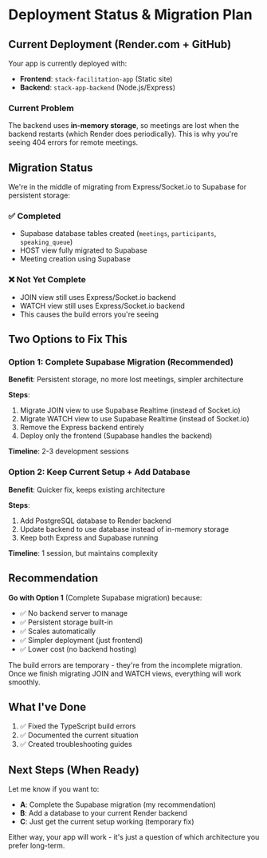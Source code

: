 # Deployment Status & Migration Plan

## Current Deployment (Render.com + GitHub)

Your app is currently deployed with:
- **Frontend**: `stack-facilitation-app` (Static site)
- **Backend**: `stack-app-backend` (Node.js/Express)

### Current Problem
The backend uses **in-memory storage**, so meetings are lost when the backend restarts (which Render does periodically). This is why you're seeing 404 errors for remote meetings.

## Migration Status

We're in the middle of migrating from Express/Socket.io to Supabase for persistent storage:

### ✅ Completed
- Supabase database tables created (`meetings`, `participants`, `speaking_queue`)
- HOST view fully migrated to Supabase
- Meeting creation using Supabase

### ❌ Not Yet Complete  
- JOIN view still uses Express/Socket.io backend
- WATCH view still uses Express/Socket.io backend
- This causes the build errors you're seeing

## Two Options to Fix This

### Option 1: Complete Supabase Migration (Recommended)
**Benefit**: Persistent storage, no more lost meetings, simpler architecture

**Steps**:
1. Migrate JOIN view to use Supabase Realtime (instead of Socket.io)
2. Migrate WATCH view to use Supabase Realtime (instead of Socket.io)
3. Remove the Express backend entirely
4. Deploy only the frontend (Supabase handles the backend)

**Timeline**: 2-3 development sessions

### Option 2: Keep Current Setup + Add Database
**Benefit**: Quicker fix, keeps existing architecture

**Steps**:
1. Add PostgreSQL database to Render backend
2. Update backend to use database instead of in-memory storage
3. Keep both Express and Supabase running

**Timeline**: 1 session, but maintains complexity

## Recommendation

**Go with Option 1** (Complete Supabase migration) because:
- ✅ No backend server to manage
- ✅ Persistent storage built-in
- ✅ Scales automatically
- ✅ Simpler deployment (just frontend)
- ✅ Lower cost (no backend hosting)

The build errors are temporary - they're from the incomplete migration. Once we finish migrating JOIN and WATCH views, everything will work smoothly.

## What I've Done

1. ✅ Fixed the TypeScript build errors
2. ✅ Documented the current situation
3. ✅ Created troubleshooting guides

## Next Steps (When Ready)

Let me know if you want to:
- **A**: Complete the Supabase migration (my recommendation)
- **B**: Add a database to your current Render backend
- **C**: Just get the current setup working (temporary fix)

Either way, your app will work - it's just a question of which architecture you prefer long-term.
